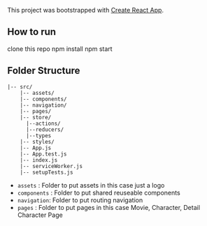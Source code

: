 This project was bootstrapped with [Create React App](https://github.com/facebook/create-react-app).

## How to run

clone this repo
npm install
npm start

## Folder Structure

```
|-- src/
    |-- assets/
    |-- components/
    |-- navigation/
    |-- pages/
    |-- store/
      |--actions/
      |--reducers/
      |--types
    |-- styles/
    |-- App.js
    |-- App.test.js
    |-- index.js
    |-- serviceWorker.js
    |-- setupTests.js
```

- `assets` : Folder to put assets in this case just a logo
- `components` : Folder to put shared reuseable components
- `navigation`: Folder to put routing navigation
- `pages` : Folder to put pages in this case Movie, Character, Detail Character Page
